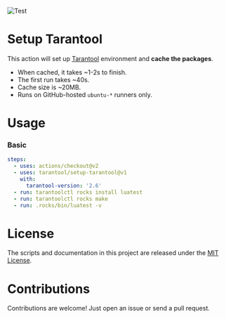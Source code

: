 ![Test](https://github.com/tarantool/setup-tarantool/workflows/Test/badge.svg)

# Setup Tarantool

This action will set up [Tarantool](https://www.tarantool.io) environment and **cache the packages**.

- When cached, it takes \~1-2s to finish.
- The first run takes \~40s.
- Cache size is \~20MB.
- Runs on GitHub-hosted `ubuntu-*` runners only.

# Usage

### Basic

```yaml
steps:
  - uses: actions/checkout@v2
  - uses: tarantool/setup-tarantool@v1
    with:
      tarantool-version: '2.6'
  - run: tarantoolctl rocks install luatest
  - run: tarantoolctl rocks make
  - run: .rocks/bin/luatest -v
```

# License

The scripts and documentation in this project are released under the [MIT License](LICENSE).

# Contributions

Contributions are welcome! Just open an issue or send a pull request.
